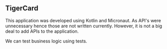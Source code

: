 ## TigerCard

This application was developed using Kotlin and Micronaut. As API's were unnecessary hence those are not written currently. However, it is not a big deal to add APIs to the application.

We can test business logic using tests.
